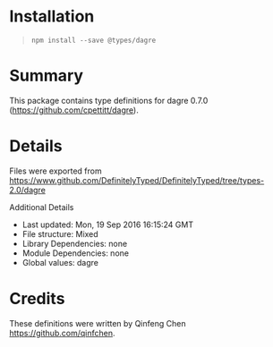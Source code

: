 # Installation
> `npm install --save @types/dagre`

# Summary
This package contains type definitions for dagre 0.7.0 (https://github.com/cpettitt/dagre).

# Details
Files were exported from https://www.github.com/DefinitelyTyped/DefinitelyTyped/tree/types-2.0/dagre

Additional Details
 * Last updated: Mon, 19 Sep 2016 16:15:24 GMT
 * File structure: Mixed
 * Library Dependencies: none
 * Module Dependencies: none
 * Global values: dagre

# Credits
These definitions were written by Qinfeng Chen <https://github.com/qinfchen>.
